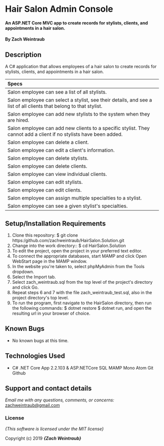 # Hair Salon Admin Console

#### An ASP.NET Core MVC app to create records for stylists, clients, and appointments in a hair salon.

#### By **Zach Weintraub**

## Description

A C# application that allows employees of a hair salon to create records for stylists, clients, and appointments in a hair salon.

| Specs |
| :-------------     |
|Salon employee can see a list of all stylists.|
|Salon employee can select a stylist, see their details, and see a list of all clients that belong to that stylist.|
|Salon employee can add new stylists to the system when they are hired.|
|Salon employee can add new clients to a specific stylist. They cannot add a client if no stylists have been added.|
|Salon employee can delete a client.|
|Salon employee can edit a client's information.|
|Salon employee can delete stylists.|
|Salon employee can delete clients.|
|Salon employee can view individual clients.|
|Salon employee can edit stylists.|
|Salon employee can edit clients.|
|Salon employee can assign multiple specialties to a stylist.|
|Salon employee can see a given stylist's specialties.|

## Setup/Installation Requirements

1. Clone this repository: $ git clone https:/github.com/zachweintraub/HairSalon.Solution.git
2. Change into the work directory:: $ cd HairSalon.Solution
3. To edit the project, open the project in your preferred text editor.
4. To connect the appropriate databases, start MAMP and click Open WebStart page in the MAMP window.
5. In the website you're taken to, select phpMyAdmin from the Tools dropdown.
6. Select the Import tab.
7. Select zach_weintraub.sql from the top level of the project's directory and click Go.
8. Repeat steps 6 and 7 with the file zach_weintraub_test.sql, also in the project directory's top level.
9. To run the program, first navigate to the HairSalon directory, then run the following commands: $ dotnet restore $ dotnet run, and open the resulting url in your browser of choice.

## Known Bugs
* No known bugs at this time.

## Technologies Used
* C# .NET Core App 2.2.103 & ASP.NETCore SQL MAMP Mono Atom Git Github

## Support and contact details

_Email me with any questions, comments, or concerns:_
zachweintraub@gmail.com

### License

*{This software is licensed under the MIT license}*

Copyright (c) 2019 **_{Zach Weintraub}_**